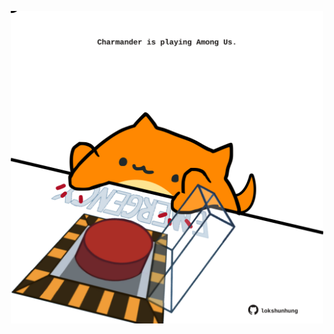 <!-- built at 16/06/2023, 02:21:23 UTC -->
<p align="center">
  <img width="500" height="500" src="./ReadmeImage.svg">
</p>

